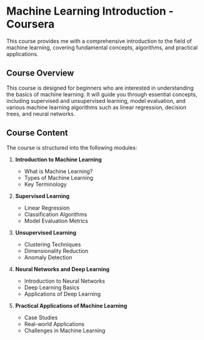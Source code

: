 # Machine Learning Introduction - Coursera

This course provides me with a comprehensive introduction to the field of machine learning, covering fundamental concepts, algorithms, and practical applications.

## Course Overview

This course is designed for beginners who are interested in understanding the basics of machine learning. It will guide you through essential concepts, including supervised and unsupervised learning, model evaluation, and various machine learning algorithms such as linear regression, decision trees, and neural networks.

## Course Content

The course is structured into the following modules:

1. **Introduction to Machine Learning**
   - What is Machine Learning?
   - Types of Machine Learning
   - Key Terminology

2. **Supervised Learning**
   - Linear Regression
   - Classification Algorithms
   - Model Evaluation Metrics

3. **Unsupervised Learning**
   - Clustering Techniques
   - Dimensionality Reduction
   - Anomaly Detection

4. **Neural Networks and Deep Learning**
   - Introduction to Neural Networks
   - Deep Learning Basics
   - Applications of Deep Learning

5. **Practical Applications of Machine Learning**
   - Case Studies
   - Real-world Applications
   - Challenges in Machine Learning
